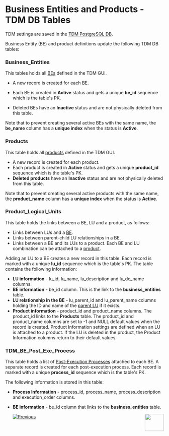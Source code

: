 # Business Entities and Products - TDM DB Tables

TDM settings are saved in the [TDM PostgreSQL DB](/articles/TDM/tdm_architecture/02_tdm_database.md). 

Business Entity (BE) and product definitions update the following TDM DB tables:

### Business_Entities

This tables holds all [BEs](04_tdm_gui_business_entity_window.md) defined in the TDM GUI. 

-  A new record is created for each BE. 
-  Each BE is created in **Active** status and gets a unique **be_id** sequence which is the table's PK.

- Deleted BEs have an **Inactive** status and are not physically deleted from this table.

Note that to prevent creating several active BEs with the same name, the **be_name** column has a **unique index** when the status is **Active**.

### Products

This table holds all [products](05_tdm_gui_product_window.md) defined in the TDM GUI.
-  A new record is created for each product.  
-  Each product is created in **Active** status and gets a unique **product_id** sequence which is the table's PK. 
-  **Deleted products** have an **Inactive** status and are not physically deleted from this table.

Note that to prevent creating several active products with the same name, the **product_name** column has a **unique index** when the status is **Active**. 

### Product_Logical_Units

This table holds the links between a BE, LU and a product, as follows:
- Links between LUs and a [BE](04_tdm_gui_business_entity_window.md).
- Links between parent-child LU relationships in a BE.
- Links between a BE and its LUs to a product. Each BE and LU combination can be attached to a [product](05_tdm_gui_product_window.md).

Adding an LU to a BE creates a new record in this table. Each record is marked with a unique **lu_id** sequence which is the table's PK. The table contains the following information:

- **LU information** - lu_id, lu_name, lu_description and lu_dc_name columns. 
- **BE information** - be_id column. This is the link to the **business_entities** table.
- **LU relationship in the BE** - lu_parent_id and lu_parent_name columns holding the ID and name of the [parent LU](/articles/TDM/tdm_overview/03_business_entity_overview.md#building-an-lu-hierarchy-in-a-be) if it exists. 
- **Product information** - product_id and product_name columns. The product_id links to the **Products** table.  The product_id and product_name columns are set to -1 and NULL default values when the record is created. Product Information settings are defined when an LU is attached to a product. If the LU is deleted in the product, the Product Information columns return to their default values.

### TDM_BE_Post_Exe_Process

This table holds a list of [Post-Execution Processes](/articles/TDM/tdm_gui/04_tdm_gui_business_entity_window.md#post-execution-processes-tab) attached to each BE. A separate record is created for each post-execution process. Each record is marked with a unique **process_id** sequence which is the table's PK.

The following information is stored in this table:

- **Process Information** -  process_id, process_name, process_description and execution_order columns.
- **BE information** -  be_id column that links to the **business_entities** table.



  [![Previous](/articles/images/Previous.png)](05_tdm_gui_product_window.md)[<img align="right" width="60" height="54" src="/articles/images/Next.png">](07_tdm_gui_environment_overview.md)



